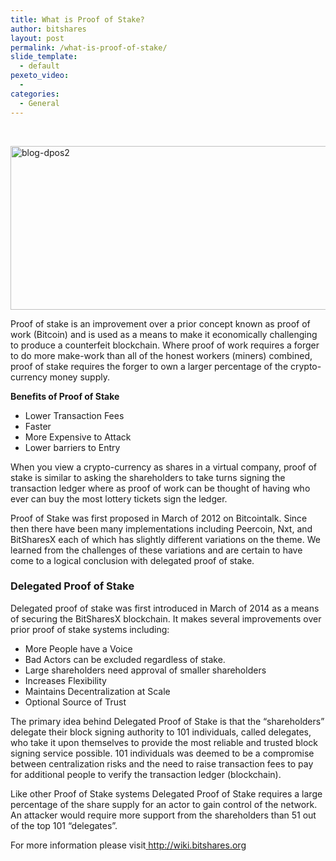 ```yaml
---
title: What is Proof of Stake?
author: bitshares
layout: post
permalink: /what-is-proof-of-stake/
slide_template:
  - default
pexeto_video:
  - 
categories:
  - General
---
```

&nbsp;

[<img class="alignnone size-full wp-image-12721" src="http://bitshares.org/blog/wp-content/uploads/2014/08/blog-dpos2.jpg" alt="blog-dpos2" width="850" height="262" />][1]

Proof of stake is an improvement over a prior concept known as proof of work (Bitcoin) and is used as a means to make it economically challenging to produce a counterfeit blockchain. Where proof of work requires a forger to do more make-work than all of the honest workers (miners) combined, proof of stake requires the forger to own a larger percentage of the crypto-currency money supply.

**Benefits of Proof of Stake**

  * Lower Transaction Fees
  * Faster
  * More Expensive to Attack
  * Lower barriers to Entry

When you view a crypto-currency as shares in a virtual company, proof of stake is similar to asking the shareholders to take turns signing the transaction ledger where as proof of work can be thought of having who ever can buy the most lottery tickets sign the ledger.

Proof of Stake was first proposed in March of 2012 on Bitcointalk. Since then there have been many implementations including Peercoin, Nxt, and BitSharesX each of which has slightly different variations on the theme. We learned from the challenges of these variations and are certain to have come to a logical conclusion with delegated proof of stake.

### **Delegated Proof of Stake**

Delegated proof of stake was first introduced in March of 2014 as a means of securing the BitSharesX blockchain. It makes several improvements over prior proof of stake systems including:

  * More People have a Voice
  * Bad Actors can be excluded regardless of stake.
  * Large shareholders need approval of smaller shareholders
  * Increases Flexibility
  * Maintains Decentralization at Scale
  * Optional Source of Trust

The primary idea behind Delegated Proof of Stake is that the “shareholders” delegate their block signing authority to 101 individuals, called delegates, who take it upon themselves to provide the most reliable and trusted block signing service possible. 101 individuals was deemed to be a compromise between centralization risks and the need to raise transaction fees to pay for additional people to verify the transaction ledger (blockchain).

Like other Proof of Stake systems Delegated Proof of Stake requires a large percentage of the share supply for an actor to gain control of the network. An attacker would require more support from the shareholders than 51 out of the top 101 “delegates”.

For more information please visit<a title="DPOS or Delegated Proof of Stake" href="http://wiki.bitshares.org/index.php/DPOS" target="_blank"> http://wiki.bitshares.org</a>

 [1]: http://bitshares.org/blog/wp-content/uploads/2014/08/blog-dpos2.jpg
